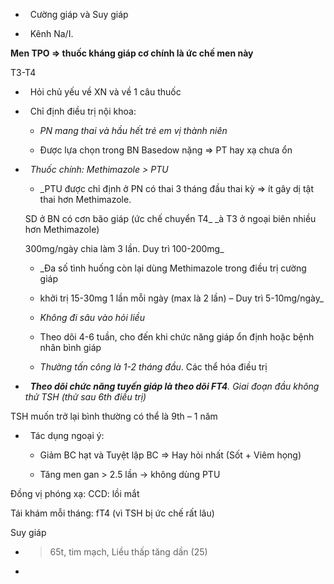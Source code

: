 -   Cường giáp và Suy giáp  
-   Kênh Na/I.    
**Men TPO => thuốc kháng giáp cơ chính là ức chế men này**    
T3-T4  
-   Hỏi chủ yếu về XN và về 1 câu thuốc  
-   Chỉ định điều trị nội khoa:  
	- _PN mang thai và hầu hết trẻ em vị thành niên_  
	- Được lựa chọn trong BN Basedow nặng => PT hay xạ chưa ổn  
-   _Thuốc chính: Methimazole > PTU_  
	- _PTU được chỉ định ở PN có thai 3 tháng đầu thai kỳ => ít gây dị tật thai hơn Methimazole.    
	SD ở BN có cơn bão giáp (ức chế chuyển T4_ _à T3 ở ngoại biên nhiều hơn Methimazole)    
	300mg/ngày chia làm 3 lần. Duy trì 100-200mg_  
	- _Đa số tình huống còn lại dùng Methimazole trong điều trị cường giáp    
	- khởi trị 15-30mg 1 lần mỗi ngày (max là 2 lần) – Duy trì 5-10mg/ngày_  
	- _Không đi sâu vào hỏi liều_  
	- Theo dõi 4-6 tuần, cho đến khi chức năng giáp ổn định hoặc bệnh nhân bình giáp  
	- _Thường tấn công là 1-2 tháng đầu_. Các thể hóa điều trị  
-   **_Theo dõi chức năng tuyến giáp là theo dõi FT4_**_. Giai đoạn đầu không thử TSH (thử sau 6th điều trị)_    
TSH muốn trở lại bình thường có thể là 9th – 1 năm  
-   Tác dụng ngoại ý:  
	- Giảm BC hạt và Tuyệt lập BC => Hay hỏi nhất (Sốt + Viêm họng)  
	- Tăng men gan > 2.5 lần -> không dùng PTU  
  
Đồng vị phóng xạ: CCD: lồi mắt  
  
Tái khám mỗi tháng: fT4 (vì TSH bị ức chế rất lâu)  
  
  
Suy giáp  
- >65t, tim mạch, Liều thấp tăng dần (25)  
- 